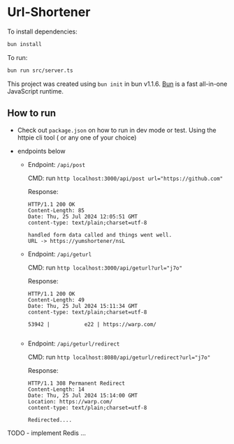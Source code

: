 # Url-Shortener

To install dependencies:

```bash
bun install
```

To run:

```bash
bun run src/server.ts
```

This project was created using `bun init` in bun v1.1.6. [Bun](https://bun.sh) is a fast all-in-one JavaScript runtime.

## How to run
- Check out `package.json` on how to run in dev mode or test. Using the httpie cli tool ( or any one of your choice)
- endpoints below

    - Endpoint: `/api/post` 
        
        CMD: run `http localhost:3000/api/post url="https://github.com"`

        Response:

        ``` 
        HTTP/1.1 200 OK
        Content-Length: 85
        Date: Thu, 25 Jul 2024 12:05:51 GMT
        content-type: text/plain;charset=utf-8

        handled form data called and things went well. 
        URL -> https://yumshortener/nsL

    - Endpoint: `/api/geturl`

        CMD: run `http localhost:3000/api/geturl?url="j7o"`

        Response:

        ```
        HTTP/1.1 200 OK
        Content-Length: 49
        Date: Thu, 25 Jul 2024 15:11:34 GMT
        content-type: text/plain;charset=utf-8

        53942 |           e22 | https://warp.com/


    - Endpoint: `/api/geturl/redirect` 

        CMD: run `http localhost:8080/api/geturl/redirect?url="j7o"`

        Response:

        ```
        HTTP/1.1 308 Permanent Redirect
        Content-Length: 14
        Date: Thu, 25 Jul 2024 15:14:00 GMT
        Location: https://warp.com/
        content-type: text/plain;charset=utf-8

        Redirected....

TODO - implement Redis ...